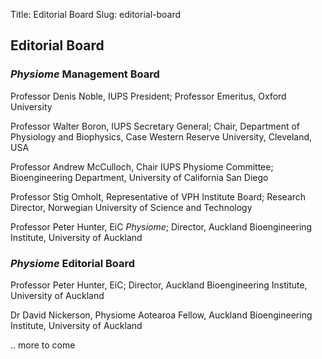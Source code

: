 Title: Editorial Board
Slug: editorial-board

## Editorial Board
### *Physiome* Management Board
Professor Denis Noble, IUPS President; Professor Emeritus, Oxford University

Professor Walter Boron, IUPS Secretary General; Chair, Department of Physiology and Biophysics, Case Western Reserve University, Cleveland, USA

Professor Andrew McCulloch, Chair IUPS Physiome Committee; Bioengineering Department, University of California San Diego

Professor Stig Omholt, Representative of VPH Institute Board; Research Director, Norwegian University of Science and Technology

Professor Peter Hunter, EiC *Physiome*; Director, Auckland Bioengineering Institute, University of Auckland

### *Physiome* Editorial Board
Professor Peter Hunter, EiC; Director, Auckland Bioengineering Institute, University of Auckland

Dr David Nickerson, Physiome Aotearoa Fellow, Auckland Bioengineering Institute, University of Auckland

.. more to come
